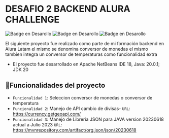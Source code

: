 # DESAFIO 2 BACKEND ALURA CHALLENGE
![Badge en Desarollo](https://img.shields.io/badge/ALURA-blue?color=blue)
![Badge en Desarollo](https://img.shields.io/badge/FINALIZADO-CHALLENGE-blue)
![Badge en Desarollo](https://img.shields.io/badge/MiguelFavioQuispe-JULIO2023-green)

El siguiente proyecto fue realizado como parte de mi formación backend en Alura Latam el mismo se denomina conversor de monedas el mismo tambien integra un conversor de temperaturas como funcionalidad extra

- El proyecto fue desarrollado en Apache NetBeans IDE 18, Java: 20.0.1; JDK 20

## :hammer:Funcionalidades del proyecto

- `Funcionalidad 1`: Seleccion conversor de monedas o conversor de temperatura
- `Funcionalidad 2`: Manejo de API cambio de divisas- `URL`: https://currency.getgeoapi.com/
- `Funcionalidad 3`: Manejo de Libreria JSON para JAVA version 20230618 actual a Julio 2023 `URL`: https://mvnrepository.com/artifact/org.json/json/20230618

